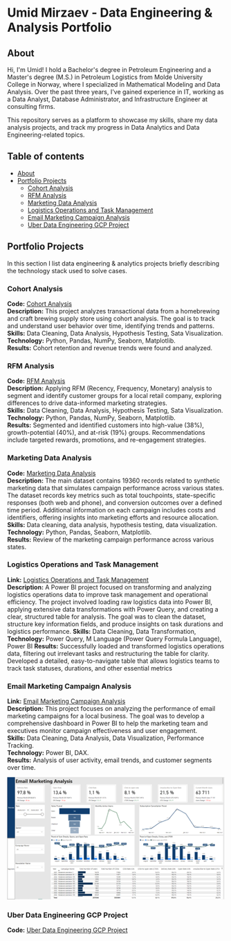 # Umid Mirzaev - Data Engineering & Analysis Portfolio

## About
Hi, I'm Umid!
I hold a Bachelor's degree in Petroleum Engineering and a Master's degree (M.S.) in Petroleum Logistics from Molde University College in Norway, where I specialized in Mathematical Modeling and Data Analysis. Over the past three years, I've gained experience in IT, working as a Data Analyst, Database Administrator, and Infrastructure Engineer at consulting firms.

This repository serves as a platform to showcase my skills, share my data analysis projects, and track my progress in Data Analytics and Data Engineering-related topics.

## Table of contents
- [About](#about)
- [Portfolio Projects](#portfolio-projects)
  + [Cohort Analysis](#Cohort-Analysis)
  + [RFM Analysis](#RFM-Analysis)
  + [Marketing Data Analysis](#Marketing-Data-Analysis)
  + [Logistics Operations and Task Management](#Logistics-Operations-Task-Management)
  + [Email Marketing Campaign Analysis](#Email-Marketing-Campaign-Analysis)
  + [Uber Data Engineering GCP Project](#Uber-Data-Engineering-GCP-Project)


## Portfolio Projects
In this section I list data engineering & analytics projects briefly describing the technology stack used to solve cases.

### Cohort Analysis
**Code:** [Cohort Analysis](https://github.com/umidmirzaev/data_engineering_analysis_portfolio/blob/main/Cohort%20Analysis.ipynb)  
**Description:** This project analyzes transactional data from a homebrewing and craft brewing supply store using cohort analysis. The goal is to track and understand user behavior over time, identifying trends and patterns.  
**Skills:** Data Cleaning, Data Analysis, Hypothesis Testing, Sata Visualization.  
**Technology:** Python, Pandas, NumPy, Seaborn, Matplotlib.  
**Results:** Cohort retention and revenue trends were found and analyzed.

### RFM Analysis
**Code:** [RFM Analysis](https://github.com/umidmirzaev/data_engineering_analysis_portfolio/blob/main/RFM%20Analysis.ipynb)  
**Description:** Applying RFM (Recency, Frequency, Monetary) analysis to segment and identify customer groups for a local retail company, exploring differences to drive data-informed marketing strategies.   
**Skills:** Data Cleaning, Data Analysis, Hypothesis Testing, Sata Visualization.  
**Technology:** Python, Pandas, NumPy, Seaborn, Matplotlib.  
**Results:** Segmented and identified customers into high-value (38%), growth-potential (40%), and at-risk (19%) groups. Recommendations include targeted rewards, promotions, and re-engagement strategies.  

### Marketing Data Analysis
**Code:** [Marketing Data Analysis](https://github.com/umidmirzaev/data_analysis_portfolio/blob/main/Marketing%20Data%20Analysis.ipynb)  
**Description:** The main dataset contains 19360 records related to synthetic marketing data that simulates campaign performance across various states. The dataset records key metrics such as total touchpoints, state-specific responses (both web and phone), and conversion outcomes over a defined time period. Additional information on each campaign includes costs and identifiers, offering insights into marketing efforts and resource allocation.     
**Skills:** Data cleaning, data analysis, hypothesis testing, data visualization.   
**Technology:** Python, Pandas, Seaborn, Matplotlib.  
**Results:** Review of the marketing campaign performance across various states. 

### Logistics Operations and Task Management
**Link:** [Logistics Operations and Task Management](https://github.com/umidmirzaev/logistics-operations)  
**Description:** A Power BI project focused on transforming and analyzing logistics operations data to improve task management and operational efficiency. The project involved loading raw logistics data into Power BI, applying extensive data transformations with Power Query, and creating a clear, structured table for analysis. The goal was to clean the dataset, structure key information fields, and produce insights on task durations and logistics performance. 
**Skills:** Data Cleaning, Data Transformation, 
**Technology:** Power Query, M Language (Power Query Formula Language), Power BI
**Results:**  Successfully loaded and transformed logistics operations data, filtering out irrelevant tasks and restructuring the table for clarity. Developed a detailed, easy-to-navigate table that allows logistics teams to track task statuses, durations, and other essential metrics

### Email Marketing Campaign Analysis
**Link:** [Email Marketing Campaign Analysis](https://github.com/umidmirzaev/Email-Marketing-Campaign-Analysis)   
**Description:** This project focuses on analyzing the performance of email marketing campaigns for a local business. The goal was to develop a comprehensive dashboard in Power BI to help the marketing team and executives monitor campaign effectiveness and user engagement.    
**Skills:** Data Cleaning, Data Analysis, Data Visualization, Performance Tracking.  
**Technology:** Power BI, DAX.  
**Results:** Analysis of user activity, email trends, and customer segments over time.  

![screen1](https://github.com/umidmirzaev/Email-Marketing-Campaign-Analysis/blob/main/Overview.png)


### Uber Data Engineering GCP Project
**Code:** [Uber Data Engineering GCP Project](https://github.com/umidmirzaev/uber-etl)




